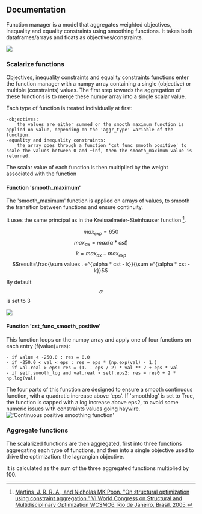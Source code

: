 ## Documentation

Function manager is a model that aggregates weighted objectives, inequality and equality constraints using smoothing functions.
It takes both dataframes/arrays and floats as objectives/constraints.

![](scheme_funcmanager.png)

### Scalarize functions

Objectives, inequality constraints and equality constraints functions enter the function manager with a numpy array containing a single (objective) or multiple (constraints) values.
The first step towards the aggregation of these functions is to merge these numpy array into a single scalar value.

Each type of function is treated individually at first:

	-objectives:
		the values are either summed or the smooth_maximum function is applied on value, depending on the 'aggr_type' variable of the function.
	-equality and inequality constraints:
		the array goes through a function 'cst_func_smooth_positive' to scale the values between 0 and +inf, then the smooth_maximum value is returned.

The scalar value of each function is then multiplied by the weight associated with the function

#### Function 'smooth\_maximum'

The 'smooth\_maximum' function is applied on arrays of values, to smooth the transition between functions and ensure continuity.

It uses the same principal as in the Kreisselmeier-Steinhauser function [^1].

$$max_{exp} = 650$$
$$max_{\alpha x} = max(\alpha * cst)$$
$$k = max_{\alpha x} - max_{exp}$$
$$result=\frac{\sum values . e^{\alpha * cst - k}}{\sum e^{\alpha * cst - k}}$$

By default $$\alpha$$ is set to 3

![](smooth_maximum.png)


#### Function 'cst\_func\_smooth\_positive'

This function loops on the numpy array and apply one of four functions on each entry (f(value)=res):

	- if value < -250.0 : res = 0.0
	- if -250.0 < val < eps : res = eps * (np.exp(val) - 1.)
	- if val.real > eps: res = (1. - eps / 2) * val ** 2 + eps * val
	- if self.smooth_log and val.real > self.eps2: res = res0 + 2 * np.log(val)

The four parts of this function are designed to ensure a smooth continuous function, with a quadratic increase above 'eps'.
If 'smoothlog' is set to True, the function is capped with a log increase above eps2, to avoid some numeric issues with constraints
values going haywire.
!['Continuous positive smoothing function'](residuals_wo_smoothlog.png)

### Aggregate functions

The scalarized functions are then aggregated, first into three functions aggregating each type of functions, and then into a single objective used to drive the optimization: the lagrangian objective.

It is calculated as the sum of the three aggregated functions multiplied by 100.


[^1]: [Martins, J. R. R. A., and Nicholas MK Poon. "On structural optimization using constraint aggregation." VI World Congress on Structural and Multidisciplinary Optimization WCSMO6, Rio de Janeiro, Brasil. 2005.](https://citeseerx.ist.psu.edu/viewdoc/download?doi=10.1.1.140.3612&rep=rep1&type=pdf)

